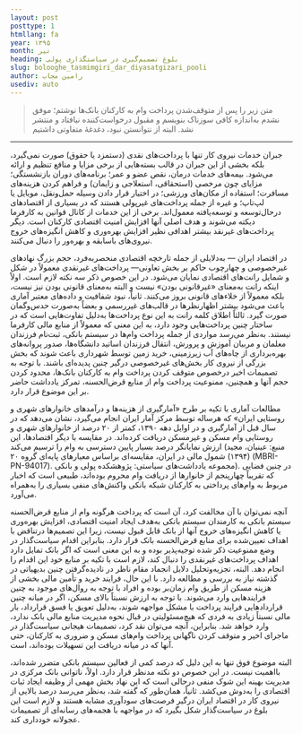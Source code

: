 ```yaml
---
layout: post
posttype: 1
htmllang: fa
year: ۱۳۹۵
month: تیر
heading: بلوغ تصمیم‌گیری در سیاستگذاری پولی
slug: bolooghe_tasmimgiri_dar_diyasatgizari_pooli
author: رامین مجاب
usediv: auto
---
```



> متن زیر را پس از متوقف‌شدن پرداخت وام به کارکنان بانک‌ها نوشتم؛ موفق نشدم به‌اندازه کافی سوزناک بنویسم و مقبول درخواست‌کننده نیافتاد و منتشر نشد. البته از نتوانستن نبود، دغدغهٔ متفاوتی داشتیم

---
  
جبران خدمات نیروی کار تنها با پرداخت‌های نقدی (دستمزد یا حقوق) صورت نمی‌گیرد، بلکه بخشی از این جبران در قالب بسته‌هایی از برخی مزایا و منافع تنظیم و ارائه می‌شود. بیمه‌های خدمات درمان، نقص عضو و عمر؛ برنامه‌های دوران بازنشستگی؛ مزایای چون مرخصی (استحقاقی، استعلاجی و زایمان) و فراهم کردن هزینه‌های مسافرت؛ استفاده از مکان‌های ورزشی؛ در اختیار قرار دادن وسیله حمل‌ونقل، موبایل یا لپ‌تاپ؛ و غیره از جمله پرداخت‌های غیرپولی هستند که در بسیاری از اقتصادهای درحال‌توسعه و توسعه‌یافته معمول‌اند. برخی از این خدمات از کانال قوانین به کارفرما دیکته می‌شوند و هدف اصلی آنها افزایش امنیت اقتصادی کارکنان است. دیگر پرداخت‌های غیرنقد بیشتر اهدافی نظیر افزایش بهره‌وری و کاهش انگیزه‌های خروج نیروی‌های باسابقه و بهره‌ور را دنبال می‌کنند. 

در اقتصاد ایران — به‌دلایلی از جمله تارخچه اقتصادی منحصربه‌فرد، حجم بزرگ نهادهای غیرخصوصی و چهارچوب حاکم بر بخش تعاونی— پرداخت‌های غیرنقدی معمولاً در شکل و شمایل رانت‌های اقتصادی نمایان می‌شود. در این خصوص ذکر سه نکته لازم است. اولاً اینکه رانت به‌معنای «غیرقانونی بودن» نیست و البته به‌معنای قانونی بودن نیز نیست، بلکه معمولاً از خلاء‌های قانونی بروز می‌کنند. ثانیاً، نبود شفافیت و داده‌های معتبر آماری باعث می‌شود بیشتر اظهارنظرها در قالب‌های غیررسمی و بعضاً به‌صورت حدس‌وگمان صورت گیرد. ثالثاً اطلاق کلمه رانت به این نوع پرداخت‌ها به‌دلیل تفاوت‌هایی است که در ساختار چنین پرداخت‌هایی وجود دارد، به این معنی که معمولاً از منابع مالی کارفرما نیستند. به‌نظر می‌رسد مواردی از جمله پرداخت وام‌ها در سیستم بانکی، ثبت‌نام فرزندان معلمان و مربیان آموزش و پرورش، انتقال فرزندان اساتید دانشگاه‌ها، صدور پروانه‌های بهره‌برداری از چاه‌های آب زیرزمینی، خرید زمین توسط شهرداری باعث شوند که بخش بزرگی از نیروی کار بخش‌های غیرخصوصی درگیر چنین پدیده‌ای باشند. با توجه به تصمیمات اخیر درخصوص متوقف کردن پرداخت وام به کارکنان بانک‌ها، محدود کردن حجم آنها و همچنین، ممنوعیت پرداخت وام از منابع قرض‌الحسنه، تمرکز یادداشت حاضر بر این موضوع قرار دارد.

مطالعات آماری با تکیه بر طرح «آمارگیری از هزینه‌ها و درآمدهای خانوارهای شهری و روستایی ایران» که هرساله توسط مرکز آمار ایران انجام می‌گیرد، نشان می‌دهد که در سال قبل از آمارگیری و در اوایل دهه ۱۳۹۰، کمتر از ۲۰ درصد از خانوارهای شهری و روستایی وام مسکن و غیرمسکن دریافت کرده‌اند. در مقایسه با دیگر اقتصادها، این ارزش نمایانگر درصد بسیار پایین دسترسی به وام را ترسیم می‌کند (منبع: عینیان، مجید (۱۳۹۴) شمول مالی در ایران، مقایسه‌ای براساس معیارهای پایه‌ای گروه ۲۰ (MBRI-PN-94017). مجموعه یادداشت‌های سیاستی: پژوهشکده پولی و بانکی). در چنین فضایی که تقریباً چهارپنجم از خانوارها از دریافت وام محروم بوده‌اند، طبیعی است که اخبار مربوط به وام‌های پرداختی به کارکنان شبکه بانکی واکنش‌های منفی بسیاری را به‌همراه می‌آورد.

آنچه نمی‌توان با آن مخالفت کرد، آن است که پرداخت هرگونه وام از منابع قرض‌الحسنه سیستم بانکی به کارمندان سیستم بانکی به‌هدف ایجاد امنیت اقتصادی، افزایش بهره‌وری یا کاهش انگیزه‌های خروج آنها از بانک قابل قبول نیست، زیرا این تصمیم‌ها درتناقض با اهداف تعیین‌شده برای منابع قرض‌الحسنه بانک قرار دارد. بنابراین اقدام سیاست‌گذار در وضع ممنوعیت ذکر شده توجیه‌پذیر بوده و به این معنی است که اگر بانک تمایل دارد اهداف پرداخت‌های غیرنقدی را دنبال کند، لازم است با تکیه بر منابع خود این اقدام را انجام دهد. البته، تجزیه‌وتحلیل دلایل انجماد مقام ناظر در نادیده‌گرفتن چنین بدیهیاتی در گذشته نیاز به بررسی و مطالعه دارد. 
با این حال، فرایند خرید و تأمین مالی بخشی از هزینه مسکن از طریق وام زمان‌بر بوده و افراد با توجه به روال‌های موجود به چنین فرایندهایی وارد می‌شوند. با توجه به ارزش نسبتاً بالای مسکن، اگر در میانه چنین قراردادهایی فرایند پرداخت با مشکل مواجهه شوند، به‌دلیل تعویق یا فسق قرارداد، بار مالی نسبتاً زیادی به فردی که هیچ‌مسئولیتی در قبال نحوه مدیریت منابع مالی بانک ندارد، وارد خواهد شد. بنابراین، آنچه می‌توان نقد کرد، تصمیمات هیجانی سیاست‌گذار در ماجرای اخیر و متوقف کردن ناگهانی پرداخت وام‌‌های مسکن و ضروری به کارکنان، حتی آنها که در میانه دریافت این تسهیلات بوده‌اند، است. 

البته موضوع فوق تنها به این دلیل که درصد کمی از فعالین سیستم بانکی متضرر شده‌اند، بااهمیت نیست. در این خصوص دو نکته مدنظر قرار دارد. اولاً، ناتوانی بانک مرکزی در مدیریت بهینه این شوک منفی درحالی است که این نهاد بخش مهمی از وظیفه ایجاد ثبات اقتصادی را به‌دوش می‌کشد. ثانیاً، همان‌طور که گفته شد، به‌نظر می‌رسد درصد بالایی از نیروی کار در اقتصاد ایران درگیر فرصت‌های سودآوری مشابه هستند و لازم است این بلوغ در سیاست‌گذار شکل بگیرد که در مواجهه با هجمه‌های رسانه‌ای از تصمیمات عجولانه خودداری کند. 
 
 
